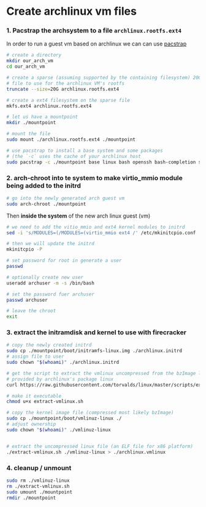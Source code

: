 # Create archlinux vm files

### 1. Pacstrap the archsystem to a file `archlinux.rootfs.ext4`
 
In order to run a guest vm based on archlinux we can can use [pacstrap](https://wiki.archlinux.org/title/Install_Arch_Linux_from_existing_Linux)

``` bash
# create a directory
mkdir our_arch_vm
cd our_arch_vm

# create a sparse (assuming supported by the containing filesystem) 20G 
# file to use for the archlinux VM's rootfs 
truncate --size=20G archlinux.rootfs.ext4

# create a ext4 filesystem on the sparse file
mkfs.ext4 archlinux.rootfs.ext4

# let us have a mountpoint
mkdir ./mountpoint

# mount the file
sudo mount ./archlinux.rootfs.ext4 ./mountpoint

# use pacstrap to install a base system and some packages 
# (the `-c` uses the cache of your archlinux host
sudo pacstrap -c ./mountpoint base linux bash openssh bash-completion systemd vim tmux pv sudo
```

### 2. arch-chroot into te system to make virtio_mmio module being added to the initrd 

``` bash
# go into the newly generated arch guest vm 
sudo arch-chroot ./mountpoint 
```

Then **inside the system** of the new arch linux guest (vm)

``` bash
# we need to add the vitio_mmio and ext4 kernel modules to initrd
sed -i 's/MODULES=(/MODULES=(virtio_mmio ext4 /' /etc/mkinitcpio.conf

# then we will update the initrd
mkinitcpio -P

# set password for root in generate a user
passwd 

# optionally create new user
useradd archuser -m -s /bin/bash

# set the password fuer archuser
passwd archuser 

# leave the chroot
exit
```

### 3. extract the initramdisk and kernel to use with firecracker

``` bash
# copy the newly created initrd
sudo cp ./mountpoint/boot/initramfs-linux.img ./archlinux.initrd
# assign file to user 
sudo chown "$(whoami)" ./archlinux.initrd

# get the script to extract the vmlinux uncompressed from the bzImage linux kernel as
# provided by archlinux's package linux
curl https://raw.githubusercontent.com/torvalds/linux/master/scripts/extract-vmlinux > extract-vmlinux.sh

# make it executable
chmod u+x extract-vmlinux.sh

# copy the kernel image file (compressed most likely bzImage) 
sudo cp ./mountpoint/boot/vmlinuz-linux ./ 
# adjust ownership
sudo chown "$(whoami)" ./vmlinuz-linux


# extract the uncompressed linux file (an ELF file for x86 platform)
./extract-vmlinux.sh ./vmlinuz-linux > ./archlinux.vmlinux
```

### 4. cleanup / unmount
``` bash
sudo rm ./vmlinuz-linux
rm ./extract-vmlinux.sh
sudo umount ./mountpoint
rmdir ./mountpoint
```


 
